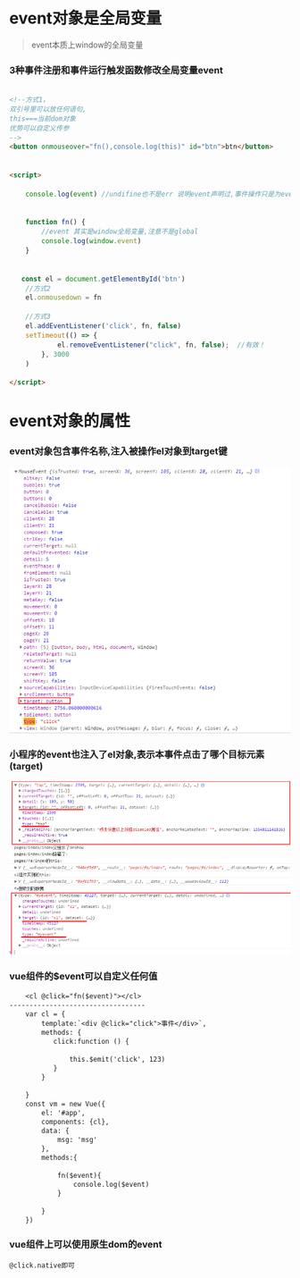# event对象是全局变量

> event本质上window的全局变量


### 3种事件注册和事件运行触发函数修改全局变量event

```html

<!--方式1，
双引号里可以放任何语句,
this===当前dom对象
优势可以自定义传参
-->
<button onmouseover="fn(),console.log(this)" id="btn">btn</button>


<script>

    console.log(event) //undifine也不是err 说明event声明过,事件操作只是为event赋值

  
    function fn() {
        //event 其实是window全局变量,注意不是global
        console.log(window.event)
    }

    
   const el = document.getElementById('btn')
    //方式2
    el.onmousedown = fn

    //方式3
    el.addEventListener('click', fn, false)
    setTimeout(() => {
            el.removeEventListener("click", fn, false);  //有效！
        }, 3000
    )

</script>

```
# event对象的属性
### event对象包含事件名称,注入被操作el对象到target键


![](./img/4.png)


### 小程序的event也注入了el对象,表示本事件点击了哪个目标元素(target)

![5.png](./img/5.png)


### vue组件的$event可以自定义任何值 

```
    <cl @click="fn($event)"></cl>
----------------------------------
    var cl = {
        template:`<div @click="click">事件</div>`,
        methods: {
           click:function () {

               this.$emit('click', 123)
           }
        }

    }
    const vm = new Vue({
        el: '#app',
        components: {cl},
        data: {
            msg: 'msg'
        },
        methods:{

            fn($event){
                console.log($event)
            }

        }
    })
```

###  vue组件上可以使用原生dom的event

```
@click.native即可
```
